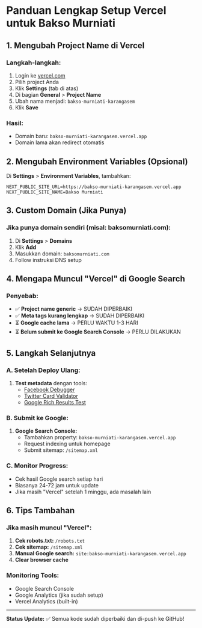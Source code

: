 # Panduan Lengkap Setup Vercel untuk Bakso Murniati

## 1. Mengubah Project Name di Vercel

### Langkah-langkah:
1. Login ke [vercel.com](https://vercel.com)
2. Pilih project Anda
3. Klik **Settings** (tab di atas)
4. Di bagian **General** > **Project Name**
5. Ubah nama menjadi: `bakso-murniati-karangasem`
6. Klik **Save**

### Hasil:
- Domain baru: `bakso-murniati-karangasem.vercel.app`
- Domain lama akan redirect otomatis

## 2. Mengubah Environment Variables (Opsional)

Di **Settings** > **Environment Variables**, tambahkan:
```
NEXT_PUBLIC_SITE_URL=https://bakso-murniati-karangasem.vercel.app
NEXT_PUBLIC_SITE_NAME=Bakso Murniati
```

## 3. Custom Domain (Jika Punya)

### Jika punya domain sendiri (misal: baksomurniati.com):
1. Di **Settings** > **Domains**
2. Klik **Add**
3. Masukkan domain: `baksomurniati.com`
4. Follow instruksi DNS setup

## 4. Mengapa Muncul "Vercel" di Google Search

### Penyebab:
- ✅ **Project name generic** → SUDAH DIPERBAIKI
- ✅ **Meta tags kurang lengkap** → SUDAH DIPERBAIKI  
- ⏳ **Google cache lama** → PERLU WAKTU 1-3 HARI
- ⏳ **Belum submit ke Google Search Console** → PERLU DILAKUKAN

## 5. Langkah Selanjutnya

### A. Setelah Deploy Ulang:
1. **Test metadata** dengan tools:
   - [Facebook Debugger](https://developers.facebook.com/tools/debug/)
   - [Twitter Card Validator](https://cards-dev.twitter.com/validator)
   - [Google Rich Results Test](https://search.google.com/test/rich-results)

### B. Submit ke Google:
1. **Google Search Console:**
   - Tambahkan property: `bakso-murniati-karangasem.vercel.app`
   - Request indexing untuk homepage
   - Submit sitemap: `/sitemap.xml`

### C. Monitor Progress:
- Cek hasil Google search setiap hari
- Biasanya 24-72 jam untuk update
- Jika masih "Vercel" setelah 1 minggu, ada masalah lain

## 6. Tips Tambahan

### Jika masih muncul "Vercel":
1. **Cek robots.txt:** `/robots.txt`
2. **Cek sitemap:** `/sitemap.xml`  
3. **Manual Google search:** `site:bakso-murniati-karangasem.vercel.app`
4. **Clear browser cache**

### Monitoring Tools:
- Google Search Console
- Google Analytics (jika sudah setup)
- Vercel Analytics (built-in)

---

**Status Update:** ✅ Semua kode sudah diperbaiki dan di-push ke GitHub!